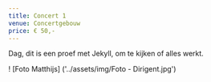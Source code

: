 ```yaml
---
title: Concert 1
venue: Concertgebouw
price: € 50,-
---
```


Dag, dit is een proef met Jekyll, om te kijken of alles werkt.

! [Foto Matthijs] ('../assets/img/Foto - Dirigent.jpg')

